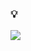 ### 💡 
![](https://github-readme-stats.vercel.app/api?username=s5z6&count_private=true&hide_title=true)
